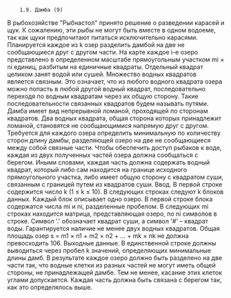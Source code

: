         1.9. Дамба (9)
В рыбохозяйстве "Рыбнастол" принято решение о разведении карасей и щук.
К сожалению, эти рыбы не могут быть вместе в одном водоеме, так как щуки предпочитают питаться исключительно карасями.
Планируется каждое из k озер разделить дамбой на две не сообщающиеся друг с другом части. 
На карте каждое i-е озеро представлено в определенном масштабе прямоугольным  участком  mi × ni единиц,
разбитым на единичные квадраты. Отдельный квадрат целиком занят водой или сушей. 
Множество водных квадратов является связным. Это означает,
что из любого водного квадрата озера можно попасть в любой другой водный квадрат,
последовательно переходя по водным квадратам через их общую сторону. 
Такие последовательности связанных квадратов будем называть путями.
Дамба имеет вид непрерывной ломаной, проходящей по сторонам квадратов.
Два водных квадрата, общая сторона которых принадлежит ломаной, становятся не сообщающимися напрямую друг с другом. 
Требуется для каждого озера определить минимальную по количеству сторон длину дамбы, разделяющей озеро на две не сообщающиеся между собой связные части. 
Чтобы обеспечить доступ рыбаков к воде, каждая из двух полученных частей озера должна сообщаться с берегом. 
Иными словами, каждая часть должна содержать водный квадрат, который либо сам находится на границе исходного прямоугольного участка,
либо имеет общую сторону с квадратом суши, связанным с границей путем из квадратов суши. 
Ввод. В первой строке содержится число k (1 ≤ k ≤ 10). В следующих строках следуют k блоков данных. 
Каждый блок описывает одно озеро. В первой строке блока содержатся числа mi и ni, разделенные пробелом.
В следующих mi строках находится матрица, представляющая озеро, по ni символов в строке. Символ '.' обозначает квадрат суши, 
а символ '#' – квадрат воды. Гарантируется наличие не менее двух водных квадратов. Общая площадь озер s = m1 × n1 + m2 × n2 + … + mk × nk не должна превосходить 106.
Выходные данные. В единственной строке должны выводиться через пробел k значений, 
определяющих минимальные длины дамб. В результате каждое озеро должно быть разделено на две части так, 
что водные клетки из разных частей не могут иметь общей стороны, не принадлежащей дамбе. 
Тем не менее, касание этих клеток углами допускается. Каждая часть должна быть связана с берегом так, как это определялось выше.
